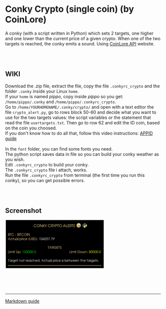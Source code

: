 # Conky Crypto (single coin) (by CoinLore)
 
A conky (with a script written in Python) which sets 2 targets, one higher and one lower than the current price of a given crypto. When one of the two targets is reached, the conky emits a sound. Using [CoinLore API](https://www.coinlore.com/cryptocurrency-data-api#ticker) website.<br>

<br>
<br>

## **WIKI**<br>

Download the .zip file, extract the file, copy the file `.conkyrc_crypto` and the folder `.conky` inside your Linux `home`.<br>
If your `home` is named *pippo*, copy inside *pippo* so you get: `/home/pippo/.conky` and `/home/pippo/.conkyrc_crypto`.<br>
Go to `/home/YOURHOMENAME/.conky/crypto/` and open with a text editor the file `crypto_alert.py`, go to rows block 50-60 and decide what you want to use for the two targets values: the script variables or the statement that read the file `usertargets.txt`. Then go to row 62 and edit the ID coin, based on the coin you choosed.<br>
If you don't know how to do all that, follow this video instructions: [APPID guide](https://www.youtube.com/watch?v=aDSMSjkxLsE)<br>
<br>
In the `font` folder, you can find some fonts you need.<br>
The python script saves data in file so you can build your conky weather as you wish.<br>
Edit `.conkyrc_crypto` to build your conky.<br>
The `.conkyrc_crypto` file i attach, works.<br>
Run the file `.conkyrc_crypto` from terminal (the first time you run this conky), so you can get possible errors. 




<br>
<br>

## Screenshot

![](https://github.com/TheHeadlessOfficial/conky_crypto_single_coin/blob/main/.conky/crypto/docs/screenshot.png)<br>

<br>
<br>

<br>

---
[Markdown guide](https://docs.github.com/en/get-started/writing-on-github/getting-started-with-writing-and-formatting-on-github/basic-writing-and-formatting-syntax)


